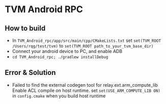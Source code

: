 # TVM Android RPC

## How to build

 - In `TVM_Android_rpc/app/src/main/cpp/CMakeLists.txt`  set `set(TVM_ROOT /Users/rqg/test/tvm)` to `set(TVM_ROOT path_to_your_tvm_base_dir)`
 - Connect your android device to PC, and enable ADB
 - `cd TVM_Android_rpc; ./gradlew installDebug` 
 
 
 ## Error & Solution
 - Failed to find the external codegen tool for relay.ext.arm_compute_lib  
Enable ACL compile on host runtime. set `set(USE_ARM_COMPUTE_LIB ON)` in `config.cmake` when you build host runtime
